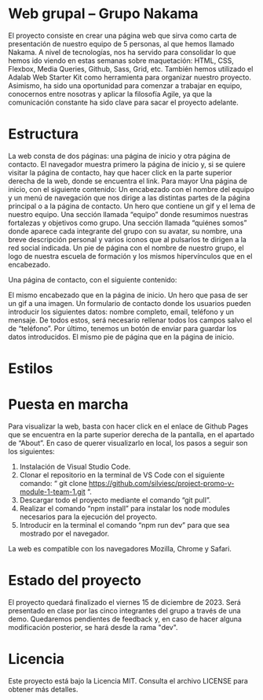# Web grupal – Grupo Nakama

El proyecto consiste en crear una página web que sirva como carta de presentación de nuestro equipo de 5 personas, al que hemos llamado Nakama. 
A nivel de tecnologías, nos ha servido para consolidar lo que hemos ido viendo en estas semanas sobre maquetación: HTML, CSS, Flexbox, Media Queries, Github, Sass, Grid, etc. También hemos utilizado el Adalab Web Starter Kit como herramienta para organizar nuestro proyecto.
Asimismo, ha sido una oportunidad para comenzar a trabajar en equipo, conocernos entre nosotras y aplicar la filosofía Agile, ya que la comunicación constante ha sido clave para sacar el proyecto adelante.

# Estructura

La web consta de dos páginas: una página de inicio y otra página de contacto. El navegador muestra primero la página de inicio y, si se quiere visitar la página de contacto, hay que hacer click en la parte superior derecha de la web, donde se encuentra el link. Para mayor 
Una página de inicio, con el siguiente contenido:
Un encabezado con el nombre del equipo y un menú de navegación que nos dirige a las distintas partes de la página principal o a la página de contacto.
Un hero que contiene un gif y el lema de nuestro equipo.
Una sección llamada “equipo” donde resumimos nuestras fortalezas y objetivos como grupo.
Una sección llamada “quiénes somos” donde aparece cada integrante del grupo con su avatar, su nombre, una breve descripción personal y varios iconos que al pulsarlos te dirigen a la red social indicada.
Un pie de página con el nombre de nuestro grupo, el logo de nuestra escuela de formación y los mismos hipervínculos que en el encabezado. 

Una página de contacto, con el siguiente contenido:

El mismo encabezado que en la página de inicio.
Un hero que pasa de ser un gif a una imagen.
Un formulario de contacto donde los usuarios pueden introducir los siguientes datos: nombre completo, email, teléfono y un mensaje. De todos estos, será necesario rellenar todos los campos salvo el de “teléfono”. Por último, tenemos un botón de enviar para guardar los datos introducidos.
El mismo pie de página que en la página de inicio.

# Estilos

# Puesta en marcha

Para visualizar la web, basta con hacer click en el enlace de Github Pages que se encuentra en la parte superior derecha de la pantalla, en el apartado de “About”. 
En caso de querer visualizarlo en local, los pasos a seguir son los siguientes:

1. Instalación de Visual Studio Code.
2. Clonar el repositorio en la terminal de VS Code con el siguiente comando: “ git clone https://github.com/silviesc/project-promo-v-module-1-team-1.git “.
3. Descargar todo el proyecto mediante el comando “git pull”.
4. Realizar el comando “npm install” para instalar los node modules necesarios para la ejecución del proyecto.
5. Introducir en la terminal el comando “npm run dev” para que sea mostrado por el navegador.

La web es compatible con los navegadores Mozilla, Chrome y Safari. 

# Estado del proyecto

El proyecto quedará finalizado el viernes 15 de diciembre de 2023. Será presentado en clase por las cinco integrantes del grupo a través de una demo. Quedaremos pendientes de feedback y, en caso de hacer alguna modificación posterior, se hará desde la rama "dev". 

# Licencia

Este proyecto está bajo la Licencia MIT. Consulta el archivo LICENSE para obtener más detalles.
